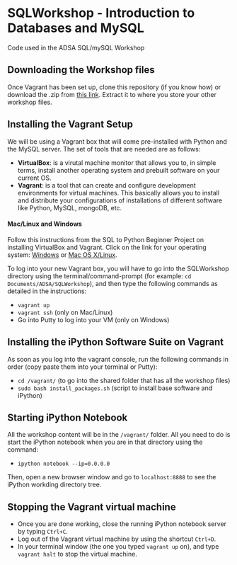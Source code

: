 # SQLWorkshop - Introduction to Databases and MySQL
Code used in the ADSA SQL/mySQL Workshop

## Downloading the Workshop files
Once Vagrant has been set up, clone this repository (if you know how) or download the .zip from [this link](https://github.com/ADSA-UIUC/SQLWorkshop/archive/master.zip). Extract it to where you store your other workshop files.

## Installing the Vagrant Setup
We will be using a Vagrant box that will come pre-installed with Python and the MySQL server. The set of tools that are needed are as follows:
- **VirtualBox**: is a virutal machine monitor that allows you to, in simple terms, install another operating system and prebuilt software on your current OS.
- **Vagrant**: is a tool that can create and configure development environments for virtual machines. This basically allows you to install and distribute your configurations of installations of different software like Python, MySQL, mongoDB, etc.

#### Mac/Linux and Windows
Follow this instructions from the SQL to Python Beginner Project on installing VirtualBox and Vagrant. Click on the link for your operating system: [Windows](https://github.com/ADSA-UIUC/Resources/blob/master/dev-environment/vagrant/windows-setup.md) or [Mac OS X/Linux](https://github.com/ADSA-UIUC/Resources/blob/master/dev-environment/vagrant/mac-setup.md).

To log into your new Vagrant box, you will have to go into the SQLWorkshop directory using the terminal/command-prompt (for example: `cd Documents/ADSA/SQLWorkshop`), and then type the following commands as detailed in the instructions:
- `vagrant up`
- `vagrant ssh` (only on Mac/Linux)
- Go into Putty to log into your VM (only on Windows)

## Installing the iPython Software Suite on Vagrant
As soon as you log into the vagrant console, run the following commands in order (copy paste them into your terminal or Putty):
- `cd /vagrant/` (to go into the shared folder that has all the workshop files)
- `sudo bash install_packages.sh` (script to install base software and iPython)

## Starting iPython Notebook
All the workshop content will be in the `/vagrant/` folder. All you need to do is start the iPython notebook when you are in that directory using the command:
- `ipython notebook --ip=0.0.0.0`

Then, open a new browser window and go to `localhost:8888` to see the iPython workding directory tree.

## Stopping the Vagrant virtual machine
- Once you are done working, close the running iPython notebook server by typing `Ctrl+C`.
- Log out of the Vagrant virtual machine by using the shortcut `Ctrl+D`.
- In your terminal window (the one you typed `vagrant up` on), and type `vagrant halt` to stop the virtual machine.
